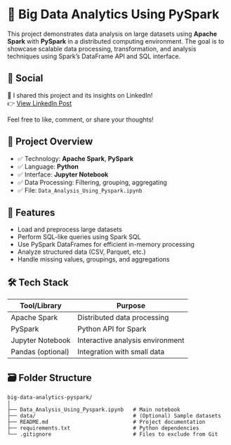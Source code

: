 # 🚀 Big Data Analytics Using PySpark

This project demonstrates data analysis on large datasets using **Apache Spark** with **PySpark** in a distributed computing environment. The goal is to showcase scalable data processing, transformation, and analysis techniques using Spark’s DataFrame API and SQL interface.

## 🔗 Social

📢 I shared this project and its insights on LinkedIn!  
👉 [View LinkedIn Post]([https://www.linkedin.com/posts/YOUR-LINKEDIN-POST-URL](https://www.linkedin.com/posts/mubashir-ul-hassan_bigdata-pyspark-apachespark-activity-7333383850661679107-9iwv?utm_source=share&utm_medium=member_desktop&rcm=ACoAADdI9vMB1c3F3KHIkcvCH_eAEolcHbIjrzE))

Feel free to like, comment, or share your thoughts!

## 📂 Project Overview

- ✅ Technology: **Apache Spark**, **PySpark**
- ✅ Language: **Python**
- ✅ Interface: **Jupyter Notebook**
- ✅ Data Processing: Filtering, grouping, aggregating
- ✅ File: `Data_Analysis_Using_Pyspark.ipynb`

## 📌 Features

- Load and preprocess large datasets
- Perform SQL-like queries using Spark SQL
- Use PySpark DataFrames for efficient in-memory processing
- Analyze structured data (CSV, Parquet, etc.)
- Handle missing values, groupings, and aggregations

## 🛠️ Tech Stack

| Tool/Library      | Purpose                         |
|-------------------|----------------------------------|
| Apache Spark      | Distributed data processing     |
| PySpark           | Python API for Spark            |
| Jupyter Notebook  | Interactive analysis environment|
| Pandas (optional) | Integration with small data     |

## 🗃️ Folder Structure

```plaintext
big-data-analytics-pyspark/
│
├── Data_Analysis_Using_Pyspark.ipynb   # Main notebook
├── data/                               # (Optional) Sample datasets
├── README.md                           # Project documentation
├── requirements.txt                    # Python dependencies
└── .gitignore                          # Files to exclude from Git
